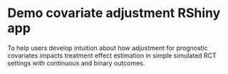 
# Demo covariate adjustment RShiny app

To help users develop intuition about how adjustment for prognostic covariates impacts treatment effect estimation in simple simulated RCT settings with continuous and binary outcomes.

